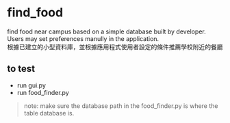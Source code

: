 # find_food
find food near campus based on a simple database built by developer.
Users may set preferences manully in the application.  
根據已建立的小型資料庫，並根據應用程式使用者設定的條件推薦學校附近的餐廳
## to test
- run gui.py
- run food_finder.py
> note: make sure the database path in the food_finder.py is where the table database is.
